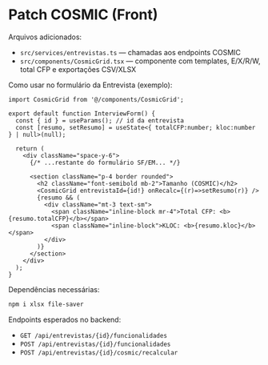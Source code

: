 # Patch COSMIC (Front)

Arquivos adicionados:
- `src/services/entrevistas.ts` — chamadas aos endpoints COSMIC
- `src/components/CosmicGrid.tsx` — componente com templates, E/X/R/W, total CFP e exportações CSV/XLSX

Como usar no formulário da Entrevista (exemplo):

```tsx
import CosmicGrid from '@/components/CosmicGrid';

export default function InterviewForm() {
  const { id } = useParams(); // id da entrevista
  const [resumo, setResumo] = useState<{ totalCFP:number; kloc:number } | null>(null);

  return (
    <div className="space-y-6">
      {/* ...restante do formulário SF/EM... */}

      <section className="p-4 border rounded">
        <h2 className="font-semibold mb-2">Tamanho (COSMIC)</h2>
        <CosmicGrid entrevistaId={id!} onRecalc={(r)=>setResumo(r)} />
        {resumo && (
          <div className="mt-3 text-sm">
            <span className="inline-block mr-4">Total CFP: <b>{resumo.totalCFP}</b></span>
            <span className="inline-block">KLOC: <b>{resumo.kloc}</b></span>
          </div>
        )}
      </section>
    </div>
  );
}
```

Dependências necessárias:
```bash
npm i xlsx file-saver
```

Endpoints esperados no backend:
- `GET /api/entrevistas/{id}/funcionalidades`
- `POST /api/entrevistas/{id}/funcionalidades`
- `POST /api/entrevistas/{id}/cosmic/recalcular`
